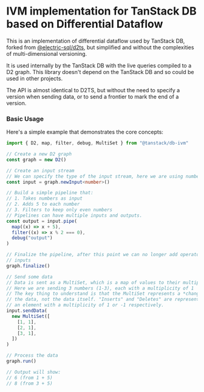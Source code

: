 # IVM implementation for TanStack DB based on Differential Dataflow

This is an implementation of differential dataflow used by TanStack DB, forked from [@electric-sql/d2ts](https://github.com/electric-sql/d2ts), but simplified and without the complexities of multi-dimensional versioning.

It is used internally by the TanStack DB with the live queries compiled to a D2 graph. This library doesn't depend on the TanStack DB and so could be used in other projects.

The API is almost identical to D2TS, but without the need to specify a version when sending data, or to send a frontier to mark the end of a version.

### Basic Usage

Here's a simple example that demonstrates the core concepts:

```typescript
import { D2, map, filter, debug, MultiSet } from "@tanstack/db-ivm"

// Create a new D2 graph
const graph = new D2()

// Create an input stream
// We can specify the type of the input stream, here we are using number.
const input = graph.newInput<number>()

// Build a simple pipeline that:
// 1. Takes numbers as input
// 2. Adds 5 to each number
// 3. Filters to keep only even numbers
// Pipelines can have multiple inputs and outputs.
const output = input.pipe(
  map((x) => x + 5),
  filter((x) => x % 2 === 0),
  debug("output")
)

// Finalize the pipeline, after this point we can no longer add operators or
// inputs
graph.finalize()

// Send some data
// Data is sent as a MultiSet, which is a map of values to their multiplicity
// Here we are sending 3 numbers (1-3), each with a multiplicity of 1
// The key thing to understand is that the MultiSet represents a *change* to
// the data, not the data itself. "Inserts" and "Deletes" are represented as
// an element with a multiplicity of 1 or -1 respectively.
input.sendData(
  new MultiSet([
    [1, 1],
    [2, 1],
    [3, 1],
  ])
)

// Process the data
graph.run()

// Output will show:
// 6 (from 1 + 5)
// 8 (from 3 + 5)
```
